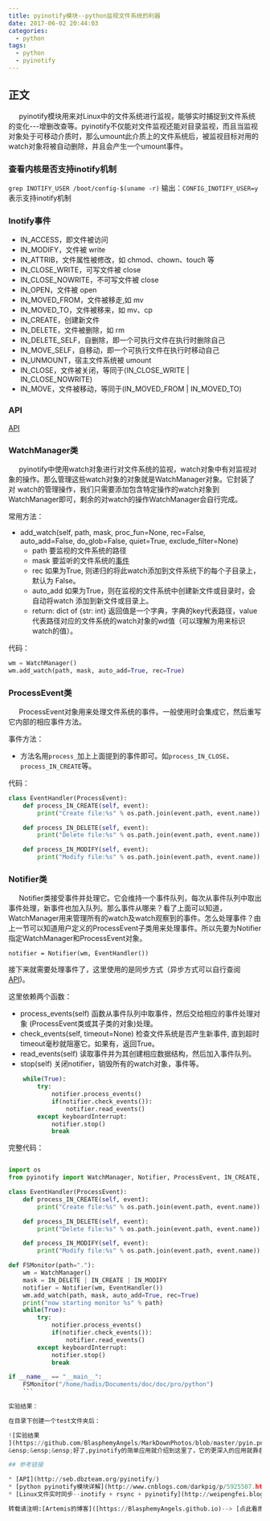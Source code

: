 ```yaml
---
title: pyinotify模块--python监视文件系统的利器
date: 2017-06-02 20:44:03
categories:
  - python
tags:
  - python
  - pyinotify
---
```



## 正文

&ensp;&ensp;&ensp;pyinotify模块用来对Linux中的文件系统进行监视，能够实时捕捉到文件系统的变化---增删改查等。pyinotify不仅能对文件监视还能对目录监视，而且当监视对象处于可移动介质时，那么umount此介质上的文件系统后，被监视目标对用的watch对象将被自动删除，并且会产生一个umount事件。

<!--more-->

### 查看内核是否支持inotify机制
   `grep INOTIFY_USER /boot/config-$(uname -r)`
   输出：`CONFIG_INOTIFY_USER=y` 表示支持inotify机制

### <span id=#jumpwatch>Inotify事件</span>

* IN_ACCESS，即文件被访问
* IN_MODIFY，文件被 write
* IN_ATTRIB，文件属性被修改，如 chmod、chown、touch 等
* IN_CLOSE_WRITE，可写文件被 close
* IN_CLOSE_NOWRITE，不可写文件被 close
* IN_OPEN，文件被 open
* IN_MOVED_FROM，文件被移走,如 mv
* IN_MOVED_TO，文件被移来，如 mv、cp
* IN_CREATE，创建新文件
* IN_DELETE，文件被删除，如 rm
* IN_DELETE_SELF，自删除，即一个可执行文件在执行时删除自己
* IN_MOVE_SELF，自移动，即一个可执行文件在执行时移动自己
* IN_UNMOUNT，宿主文件系统被 umount
* IN_CLOSE，文件被关闭，等同于(IN_CLOSE_WRITE | IN_CLOSE_NOWRITE)
* IN_MOVE，文件被移动，等同于(IN_MOVED_FROM | IN_MOVED_TO)

### API

[API](http://seb.dbzteam.org/pyinotify/)

### WatchManager类

&ensp;&ensp;&ensp;pyinotify中使用watch对象进行对文件系统的监视，watch对象中有对监视对象的操作。那么管理这些watch对象的对象就是WatchManager对象。它封装了对 watch的管理操作，我们只需要添加包含特定操作的watch对象到WatchManager即可，剩余的对watch的操作WatchManager会自行完成。

常用方法：
* add_watch(self, path, mask, proc_fun=None, rec=False, auto_add=False, do_glob=False, quiet=True, exclude_filter=None)
  * path 要监视的文件系统的路径
  * mask 要监听的文件系统的[事件](#jumpwatch)
  * rec 如果为True, 则递归的将此watch添加到文件系统下的每个子目录上，默认为 False。
  * auto_add 如果为True，则在监视的文件系统中创建新文件或目录时，会自动将watch 添加到新文件或目录上。
  * return: dict of {str: int} 返回值是一个字典，字典的key代表路径，value代表路径对应的文件系统的watch对象的wd值（可以理解为用来标识watch的值）。

代码：
```python
wm = WatchManager()
wm.add_watch(path, mask, auto_add=True, rec=True)
```

### ProcessEvent类

&ensp;&ensp;&ensp;ProcessEvent对象用来处理文件系统的事件。一般使用时会集成它，然后重写它内部的相应事件方法。

事件方法：

* 方法名用`process_`加上上面提到的事件即可。如`process_IN_CLOSE`、 `process_IN_CREATE`等。

代码：
```python
class EventHandler(ProcessEvent):
    def process_IN_CREATE(self, event):
        print("Create file:%s" % os.path.join(event.path, event.name))

    def process_IN_DELETE(self, event):
        print("Delete file:%s" % os.path.join(event.path, event.name))

    def process_IN_MODIFY(self, event):
        print("Modify file:%s" % os.path.join(event.path, event.name))
```

### Notifier类

&ensp;&ensp;&ensp;Notifier类接受事件并处理它。它会维持一个事件队列，每次从事件队列中取出事件处理，新事件也加入队列。那么事件从哪来？看了上面可以知道，WatchManager用来管理所有的watch及watch观察到的事件。怎么处理事件？由上一节可以知道用户定义的ProcessEvent子类用来处理事件。所以先要为Notifier指定WatchManager和ProcessEvent对象。

`notifier = Notifier(wm, EventHandler())`

接下来就需要处理事件了，这里使用的是同步方式（异步方式可以自行查阅 [API](http://seb.dbzteam.org/pyinotify/))。

这里依赖两个函数：

* process_events(self) 函数从事件队列中取事件，然后交给相应的事件处理对象 (ProcessEvent类或其子类的对象)处理。
* check_events(self, timeout=None) 检查文件系统是否产生新事件, 直到超时timeout毫秒就阻塞它。如果有，返回True。
* read_events(self) 读取事件并为其创建相应数据结构，然后加入事件队列。
* stop(self) 关闭notifier，销毁所有的watch对象，事件等。

```python
    while(True):
        try:
            notifier.process_events()
            if(notifier.check_events()):
                notifier.read_events()
        except keyboardInterrupt:
            notifier.stop()
            break
```

完整代码：
```python

import os
from pyinotify import WatchManager, Notifier, ProcessEvent, IN_CREATE, IN_DELETE, IN_MODIFY

class EventHandler(ProcessEvent):
    def process_IN_CREATE(self, event):
        print("Create file:%s" % os.path.join(event.path, event.name))

    def process_IN_DELETE(self, event):
        print("Delete file:%s" % os.path.join(event.path, event.name))

    def process_IN_MODIFY(self, event):
        print("Modify file:%s" % os.path.join(event.path, event.name))

def FSMonitor(path="."):
    wm = WatchManager()
    mask = IN_DELETE | IN_CREATE | IN_MODIFY
    notifier = Notifier(wm, EventHandler())
    wm.add_watch(path, mask, auto_add=True, rec=True)
    print("now starting monitor %s" % path)
    while(True):
        try:
            notifier.process_events()
            if(notifier.check_events()):
                notifier.read_events()
        except keyboardInterrupt:
            notifier.stop()
            break

if __name__ == "__main__":
    FSMonitor("/home/hadis/Documents/doc/doc/pro/python")
    ```

实验结果：

在目录下创建一个test文件夹后：

![实验结果
](https://github.com/BlasphemyAngels/MarkDownPhotos/blob/master/pyin.png?raw=true)
&ensp;&ensp;&ensp;好了,pyinotify的简单应用就介绍到这里了，它的更深入的应用就靠各位根据[API](http://seb.dbzteam.org/pyinotify/)慢慢探索了。

## 参考链接

* [API](http://seb.dbzteam.org/pyinotify/)
* [python pyinotify模块详解](http://www.cnblogs.com/darkpig/p/5925507.html)
* [Linux文件实时同步--inotify + rsync + pyinotify](http://weipengfei.blog.51cto.com/1511707/1195019)

转载请注明:[Artemis的博客]([https://BlasphemyAngels.github.io)--> [点此看原文
